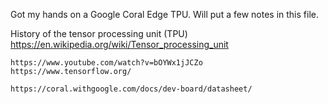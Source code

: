 Got my hands on a Google Coral Edge TPU. Will put a few notes in this file.

History of the tensor processing unit (TPU) https://en.wikipedia.org/wiki/Tensor_processing_unit

```
https://www.youtube.com/watch?v=bOYWx1jJCZo
https://www.tensorflow.org/

https://coral.withgoogle.com/docs/dev-board/datasheet/

```


